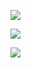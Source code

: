 ![](https://github-readme-stats.vercel.app/api?username=HHUUYYLLEE&show_icons=true&theme=react&custom_title=Lê%20Bá%20Huy%27s%20Github%20Stats&bg_color=30,0F172A,581C87,0F172A,0F172A,581C87,0F172A,0F172A,0F172A&ring_color=00ff00&include_all_commits=true&icon_color=00ff00&hide_border=true)

![](https://github-readme-stats.vercel.app/api/top-langs/?username=HHUUYYLLEE&theme=merko&show_icons=true&hide_border=true&layout=compact)

![](https://github-readme-streak-stats.herokuapp.com/?user=HHUUYYLLEE&theme=highcontrast&hide_border=true)
